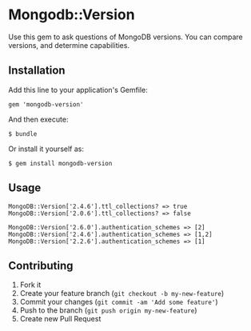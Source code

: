 # Mongodb::Version

Use this gem to ask questions of MongoDB versions.  You can compare versions, and determine capabilities.

## Installation

Add this line to your application's Gemfile:

    gem 'mongodb-version'

And then execute:

    $ bundle

Or install it yourself as:

    $ gem install mongodb-version

## Usage

    MongoDB::Version['2.4.6'].ttl_collections? => true
    MongoDB::Version['2.0.6'].ttl_collections? => false

    MongoDB::Version['2.6.0'].authentication_schemes => [2]
    MongoDB::Version['2.4.6'].authentication_schemes => [1,2]
    MongoDB::Version['2.2.6'].authentication_schemes => [1]

## Contributing

1. Fork it
2. Create your feature branch (`git checkout -b my-new-feature`)
3. Commit your changes (`git commit -am 'Add some feature'`)
4. Push to the branch (`git push origin my-new-feature`)
5. Create new Pull Request
